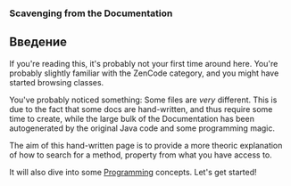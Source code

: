 ### Scavenging from the Documentation

## Введение

If you're reading this, it's probably not your first time around here. You're probably slightly familiar with the ZenCode category, and you might have started browsing classes.

You've probably noticed something: Some files are *very* different. This is due to the fact that some docs are hand-written, and thus require some time to create, while the large bulk of the Documentation has been autogenerated by the original Java code and some programming magic.

The aim of this hand-written page is to provide a more theoric explanation of how to search for a method, property from what you have access to.

It will also dive into some [Programming](/zencode/Programming) concepts. Let's get started!
